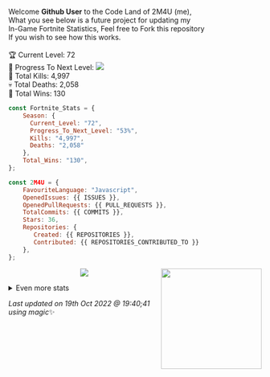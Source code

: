 
  Welcome **Github User** to the Code Land of 2M4U (me),<br>
  What you see below is a future project for updating my<br>
  In-Game Fortnite Statistics, Feel free to Fork this repository<br>
  If you wish to see how this works. <br><br>
  🏆 Current Level: 72<br>
  🎉 Progress To Next Level: ![](https://geps.dev/progress/53)<br>
  🎯 Total Kills: 4,997<br>
  💀 Total Deaths: 2,058<br>
  👑 Total Wins: 130<br>
```js
const Fortnite_Stats = {
    Season: {    
      Current_Level: "72",
      Progress_To_Next_Level: "53%",
      Kills: "4,997",
      Deaths: "2,058"
    },
    Total_Wins: "130",
}; 
```

```js
const 2M4U = {
    FavouriteLanguage: "Javascript",
    OpenedIssues: {{ ISSUES }},
    OpenedPullRequests: {{ PULL_REQUESTS }},
    TotalCommits: {{ COMMITS }},
    Stars: 36,
    Repositories: {
       Created: {{ REPOSITORIES }},
       Contributed: {{ REPOSITORIES_CONTRIBUTED_TO }}
    },
}; 
```
<img align="right" src="https://avatars.githubusercontent.com/u/72463084?v=4" width="200" />
<p align="center">
<img src="https://github-readme-streak-stats.herokuapp.com/?user=2M4U&theme=tokyonight">
</p>
<details>
  <summary>
      Even more stats
  </summary>
  <p align="center">
    <img src="https://github-profile-trophy.vercel.app/?username=2M4U&theme=dracula">
    <img src="https://github-readme-stats.vercel.app/api?username=2M4U&theme=tokyonight&count_private=true&show_icons=true&include_all_commits=true">
  </p>
</details>

<!-- Last updated on Wed Oct 19 2022 19:40:41 GMT+0000 (Coordinated Universal Time) ;-;-->
<i>Last updated on 19th Oct 2022 @ 19:40;41 using magic</i>✨